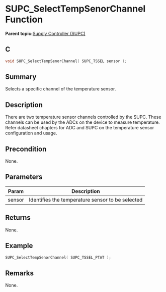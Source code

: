 # SUPC\_SelectTempSenorChannel Function

**Parent topic:**[Supply Controller \(SUPC\)](GUID-CAEF0560-90E6-45AA-96D0-FAEAF26EDC48.md)

## C

```c
void SUPC_SelectTempSenorChannel( SUPC_TSSEL sensor );
```

## Summary

Selects a specific channel of the temperature sensor.

## Description

There are two temperature sensor channels controlled by the SUPC. These<br />channels can be used by the ADCs on the device to measure temperature.<br />Refer datasheet chapters for ADC and SUPC on the temperature sensor<br />configuration and usage.

## Precondition

None.

## Parameters

|Param|Description|
|-----|-----------|
|sensor|Identifies the temperature sensor to be selected|

## Returns

None.

## Example

```c
SUPC_SelectTempSenorChannel( SUPC_TSSEL_PTAT );
```

## Remarks

None.

